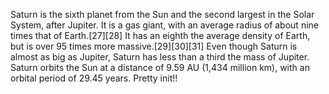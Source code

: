 Saturn is the sixth planet from the Sun and the second largest in the Solar System, after Jupiter. It is a gas giant, with an average radius of about nine times that of Earth.[27][28] It has an eighth the average density of Earth, but is over 95 times more massive.[29][30][31] Even though Saturn is almost as big as Jupiter, Saturn has less than a third the mass of Jupiter. Saturn orbits the Sun at a distance of 9.59 AU (1,434 million km), with an orbital period of 29.45 years. Pretty init!!